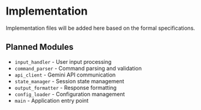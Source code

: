 # Implementation

Implementation files will be added here based on the formal specifications.

## Planned Modules

- `input_handler` - User input processing
- `command_parser` - Command parsing and validation  
- `api_client` - Gemini API communication
- `state_manager` - Session state management
- `output_formatter` - Response formatting
- `config_loader` - Configuration management
- `main` - Application entry point
